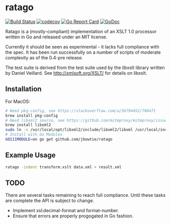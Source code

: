 ratago
======

[![Build Status](https://travis-ci.org/freemed/ratago.svg?branch=master)](https://travis-ci.org/freemed/ratago)
[![codecov](https://codecov.io/gh/freemed/ratago/branch/master/graph/badge.svg)](https://codecov.io/gh/freemed/ratago)
[![Go Report Card](https://goreportcard.com/badge/github.com/freemed/ratago)](https://goreportcard.com/report/github.com/freemed/ratago)
[![GoDoc](https://godoc.org/github.com/freemed/ratago?status.svg)](https://godoc.org/github.com/freemed/ratago)

Ratago is a (mostly-compliant) implementation of an XSLT 1.0 processor written in Go and released under an MIT license.

Currently it should be seen as experimental - it lacks full compliance with the spec. It has been run successfully on a number of scripts of moderate complexity as of the 0.4-pre release.

The test suite is derived from the test suite used by the libxslt library written by Daniel Veillard. See http://xmlsoft.org/XSLT/ for details on libxslt.

Installation
----

For MacOS:
```sh
# Need pkg-config, see https://stackoverflow.com/a/36794452/700471
brew install pkg-config 
# Need libxml2 source, see https://github.com/mitmproxy/mitmproxy/issues/68#issuecomment-120301708
brew install libxml2
sudo ln -s /usr/local/opt/libxml2/include/libxml2/libxml /usr/local/include/libxml 
# Install with Go Modules
GO111MODULE=on go get github.com/jbowtie/ratago
```

Example Usage
----

```sh
ratago -indent transform.xslt data.xml > result.xml
```

TODO
----

There are several tasks remaining to reach full compliance. Until these tasks are complete the API is subject to change.

* Implement xsl:decimal-format and format-number.
* Ensure that errors are properly progogated in Go fashion.

